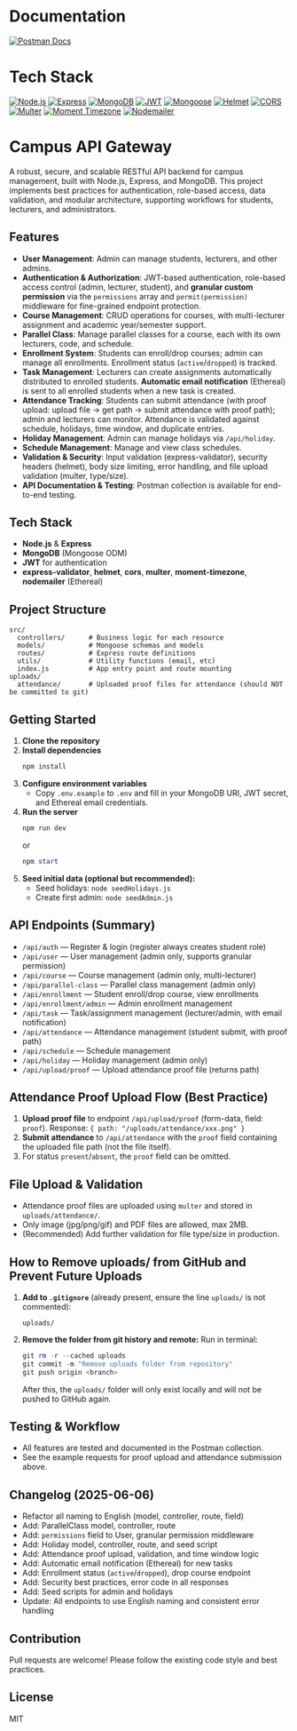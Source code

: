 # Documentation
[![Postman Docs](https://img.shields.io/badge/Postman-API%20Docs-orange?logo=postman)](https://documenter.getpostman.com/view/44638871/2sB2x2LEjr)

# Tech Stack
[![Node.js](https://img.shields.io/badge/Node.js-339933?logo=node.js&logoColor=white)](https://nodejs.org/)
[![Express](https://img.shields.io/badge/Express-000000?logo=express&logoColor=white)](https://expressjs.com/)
[![MongoDB](https://img.shields.io/badge/MongoDB-47A248?logo=mongodb&logoColor=white)](https://www.mongodb.com/)
[![JWT](https://img.shields.io/badge/JWT-black?logo=jsonwebtokens&logoColor=white)](https://jwt.io/)
[![Mongoose](https://img.shields.io/badge/Mongoose-880000?logo=mongoose&logoColor=white)](https://mongoosejs.com/)
[![Helmet](https://img.shields.io/badge/Helmet-000000?logo=helmet&logoColor=white)](https://helmetjs.github.io/)
[![CORS](https://img.shields.io/badge/CORS-00599C?logo=cors&logoColor=white)](https://expressjs.com/en/resources/middleware/cors.html)
[![Multer](https://img.shields.io/badge/Multer-FFCA28?logo=multer&logoColor=black)](https://github.com/expressjs/multer)
[![Moment Timezone](https://img.shields.io/badge/Moment%20Timezone-000000?logo=moment&logoColor=white)](https://momentjs.com/timezone/)
[![Nodemailer](https://img.shields.io/badge/Nodemailer-009688?logo=maildotru&logoColor=white)](https://nodemailer.com/)

# Campus API Gateway

A robust, secure, and scalable RESTful API backend for campus management, built with Node.js, Express, and MongoDB. This project implements best practices for authentication, role-based access, data validation, and modular architecture, supporting workflows for students, lecturers, and administrators.

## Features

- **User Management**: Admin can manage students, lecturers, and other admins.
- **Authentication & Authorization**: JWT-based authentication, role-based access control (admin, lecturer, student), and **granular custom permission** via the `permissions` array and `permit(permission)` middleware for fine-grained endpoint protection.
- **Course Management**: CRUD operations for courses, with multi-lecturer assignment and academic year/semester support.
- **Parallel Class**: Manage parallel classes for a course, each with its own lecturers, code, and schedule.
- **Enrollment System**: Students can enroll/drop courses; admin can manage all enrollments. Enrollment status (`active`/`dropped`) is tracked.
- **Task Management**: Lecturers can create assignments automatically distributed to enrolled students. **Automatic email notification** (Ethereal) is sent to all enrolled students when a new task is created.
- **Attendance Tracking**: Students can submit attendance (with proof upload: upload file → get path → submit attendance with proof path); admin and lecturers can monitor. Attendance is validated against schedule, holidays, time window, and duplicate entries.
- **Holiday Management**: Admin can manage holidays via `/api/holiday`.
- **Schedule Management**: Manage and view class schedules.
- **Validation & Security**: Input validation (express-validator), security headers (helmet), body size limiting, error handling, and file upload validation (multer, type/size).
- **API Documentation & Testing**: Postman collection is available for end-to-end testing.

## Tech Stack
- **Node.js** & **Express**
- **MongoDB** (Mongoose ODM)
- **JWT** for authentication
- **express-validator**, **helmet**, **cors**, **multer**, **moment-timezone**, **nodemailer** (Ethereal)

## Project Structure
```
src/
  controllers/      # Business logic for each resource
  models/           # Mongoose schemas and models
  routes/           # Express route definitions
  utils/            # Utility functions (email, etc)
  index.js          # App entry point and route mounting
uploads/
  attendance/       # Uploaded proof files for attendance (should NOT be committed to git)
```

## Getting Started

1. **Clone the repository**
2. **Install dependencies**
   ```powershell
   npm install
   ```
3. **Configure environment variables**
   - Copy `.env.example` to `.env` and fill in your MongoDB URI, JWT secret, and Ethereal email credentials.
4. **Run the server**
   ```powershell
   npm run dev
   ```
   or
   ```powershell
   npm start
   ```
5. **Seed initial data (optional but recommended):**
   - Seed holidays: `node seedHolidays.js`
   - Create first admin: `node seedAdmin.js`

## API Endpoints (Summary)
- `/api/auth` — Register & login (register always creates student role)
- `/api/user` — User management (admin only, supports granular permission)
- `/api/course` — Course management (admin only, multi-lecturer)
- `/api/parallel-class` — Parallel class management (admin only)
- `/api/enrollment` — Student enroll/drop course, view enrollments
- `/api/enrollment/admin` — Admin enrollment management
- `/api/task` — Task/assignment management (lecturer/admin, with email notification)
- `/api/attendance` — Attendance management (student submit, with proof path)
- `/api/schedule` — Schedule management
- `/api/holiday` — Holiday management (admin only)
- `/api/upload/proof` — Upload attendance proof file (returns path)

## Attendance Proof Upload Flow (Best Practice)
1. **Upload proof file** to endpoint `/api/upload/proof` (form-data, field: `proof`). Response: `{ path: "/uploads/attendance/xxx.png" }`
2. **Submit attendance** to `/api/attendance` with the `proof` field containing the uploaded file path (not the file itself).
3. For status `present`/`absent`, the `proof` field can be omitted.

## File Upload & Validation
- Attendance proof files are uploaded using `multer` and stored in `uploads/attendance/`.
- Only image (jpg/png/gif) and PDF files are allowed, max 2MB.
- (Recommended) Add further validation for file type/size in production.

## How to Remove uploads/ from GitHub and Prevent Future Uploads
1. **Add to `.gitignore`** (already present, ensure the line `uploads/` is not commented):
   ```
   uploads/
   ```
2. **Remove the folder from git history and remote:**
   Run in terminal:
   ```powershell
   git rm -r --cached uploads
   git commit -m "Remove uploads folder from repository"
   git push origin <branch>
   ```
   After this, the `uploads/` folder will only exist locally and will not be pushed to GitHub again.

## Testing & Workflow
- All features are tested and documented in the Postman collection.
- See the example requests for proof upload and attendance submission above.

## Changelog (2025-06-06)
- Refactor all naming to English (model, controller, route, field)
- Add: ParallelClass model, controller, route
- Add: `permissions` field to User, granular permission middleware
- Add: Holiday model, controller, route, and seed script
- Add: Attendance proof upload, validation, and time window logic
- Add: Automatic email notification (Ethereal) for new tasks
- Add: Enrollment status (`active`/`dropped`), drop course endpoint
- Add: Security best practices, error code in all responses
- Add: Seed scripts for admin and holidays
- Update: All endpoints to use English naming and consistent error handling

## Contribution
Pull requests are welcome! Please follow the existing code style and best practices.

## License
MIT
